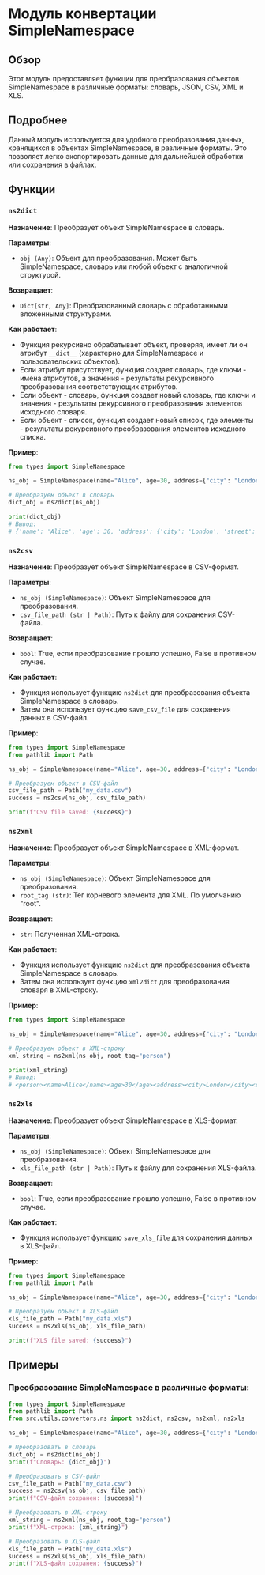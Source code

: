 # Модуль конвертации SimpleNamespace

## Обзор

Этот модуль предоставляет функции для преобразования объектов SimpleNamespace в различные форматы: словарь, JSON, CSV, XML и XLS.  

## Подробнее

Данный модуль используется для удобного преобразования данных, хранящихся в объектах SimpleNamespace, в различные форматы. Это позволяет легко экспортировать данные для дальнейшей обработки или сохранения в файлах.

## Функции

### `ns2dict`

**Назначение**: Преобразует объект SimpleNamespace в словарь.

**Параметры**:
- `obj (Any)`: Объект для преобразования. Может быть SimpleNamespace, словарь или любой объект с аналогичной структурой.

**Возвращает**:
- `Dict[str, Any]`: Преобразованный словарь с обработанными вложенными структурами.

**Как работает**:
- Функция рекурсивно обрабатывает объект, проверяя, имеет ли он атрибут `__dict__` (характерно для SimpleNamespace и пользовательских объектов). 
- Если атрибут присутствует, функция создает словарь, где ключи - имена атрибутов, а значения - результаты рекурсивного преобразования соответствующих атрибутов. 
- Если объект - словарь, функция создает новый словарь, где ключи и значения - результаты рекурсивного преобразования элементов исходного словаря.
- Если объект - список, функция создает новый список, где элементы - результаты рекурсивного преобразования элементов исходного списка.

**Пример**:
```python
from types import SimpleNamespace

ns_obj = SimpleNamespace(name="Alice", age=30, address={"city": "London", "street": "Baker Street"})

# Преобразуем объект в словарь
dict_obj = ns2dict(ns_obj)

print(dict_obj)
# Вывод:
# {'name': 'Alice', 'age': 30, 'address': {'city': 'London', 'street': 'Baker Street'}}
```

### `ns2csv`

**Назначение**: Преобразует объект SimpleNamespace в CSV-формат.

**Параметры**:
- `ns_obj (SimpleNamespace)`: Объект SimpleNamespace для преобразования.
- `csv_file_path (str | Path)`: Путь к файлу для сохранения CSV-файла.

**Возвращает**:
- `bool`: True, если преобразование прошло успешно, False в противном случае.

**Как работает**:
- Функция использует функцию `ns2dict` для преобразования объекта SimpleNamespace в словарь.
- Затем она использует функцию `save_csv_file` для сохранения данных в CSV-файл.

**Пример**:
```python
from types import SimpleNamespace
from pathlib import Path

ns_obj = SimpleNamespace(name="Alice", age=30, address={"city": "London", "street": "Baker Street"})

# Преобразуем объект в CSV-файл
csv_file_path = Path("my_data.csv")
success = ns2csv(ns_obj, csv_file_path)

print(f"CSV file saved: {success}")
```

### `ns2xml`

**Назначение**: Преобразует объект SimpleNamespace в XML-формат.

**Параметры**:
- `ns_obj (SimpleNamespace)`: Объект SimpleNamespace для преобразования.
- `root_tag (str)`: Тег корневого элемента для XML. По умолчанию "root".

**Возвращает**:
- `str`: Полученная XML-строка.

**Как работает**:
- Функция использует функцию `ns2dict` для преобразования объекта SimpleNamespace в словарь.
- Затем она использует функцию `xml2dict` для преобразования словаря в XML-строку.

**Пример**:
```python
from types import SimpleNamespace

ns_obj = SimpleNamespace(name="Alice", age=30, address={"city": "London", "street": "Baker Street"})

# Преобразуем объект в XML-строку
xml_string = ns2xml(ns_obj, root_tag="person")

print(xml_string)
# Вывод:
# <person><name>Alice</name><age>30</age><address><city>London</city><street>Baker Street</street></address></person>
```

### `ns2xls`

**Назначение**: Преобразует объект SimpleNamespace в XLS-формат.

**Параметры**:
- `ns_obj (SimpleNamespace)`: Объект SimpleNamespace для преобразования.
- `xls_file_path (str | Path)`: Путь к файлу для сохранения XLS-файла.

**Возвращает**:
- `bool`: True, если преобразование прошло успешно, False в противном случае.

**Как работает**:
- Функция использует функцию `save_xls_file` для сохранения данных в XLS-файл.

**Пример**:
```python
from types import SimpleNamespace
from pathlib import Path

ns_obj = SimpleNamespace(name="Alice", age=30, address={"city": "London", "street": "Baker Street"})

# Преобразуем объект в XLS-файл
xls_file_path = Path("my_data.xls")
success = ns2xls(ns_obj, xls_file_path)

print(f"XLS file saved: {success}")
```

## Примеры

### Преобразование SimpleNamespace в различные форматы:

```python
from types import SimpleNamespace
from pathlib import Path
from src.utils.convertors.ns import ns2dict, ns2csv, ns2xml, ns2xls

ns_obj = SimpleNamespace(name="Alice", age=30, address={"city": "London", "street": "Baker Street"})

# Преобразовать в словарь
dict_obj = ns2dict(ns_obj)
print(f"Словарь: {dict_obj}")

# Преобразовать в CSV-файл
csv_file_path = Path("my_data.csv")
success = ns2csv(ns_obj, csv_file_path)
print(f"CSV-файл сохранен: {success}")

# Преобразовать в XML-строку
xml_string = ns2xml(ns_obj, root_tag="person")
print(f"XML-строка: {xml_string}")

# Преобразовать в XLS-файл
xls_file_path = Path("my_data.xls")
success = ns2xls(ns_obj, xls_file_path)
print(f"XLS-файл сохранен: {success}")
```